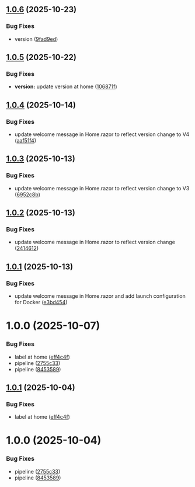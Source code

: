 ## [1.0.6](https://github.com/luylucas10/aspnet-devops/compare/v1.0.5...v1.0.6) (2025-10-23)


### Bug Fixes

* version ([9fad9ed](https://github.com/luylucas10/aspnet-devops/commit/9fad9edaab6a6b70c803fa9e07390fefffba50b4))

## [1.0.5](https://github.com/luylucas10/aspnet-devops/compare/v1.0.4...v1.0.5) (2025-10-22)


### Bug Fixes

* **version:** update version at home ([106871f](https://github.com/luylucas10/aspnet-devops/commit/106871fa62356a4243c620c036e242aa5b7098c9))

## [1.0.4](https://github.com/luylucas10/aspnet-devops/compare/v1.0.3...v1.0.4) (2025-10-14)


### Bug Fixes

* update welcome message in Home.razor to reflect version change to V4 ([aaf51f4](https://github.com/luylucas10/aspnet-devops/commit/aaf51f4937602cb046ddaeb6849feedd8d14cdc8))

## [1.0.3](https://github.com/luylucas10/aspnet-devops/compare/v1.0.2...v1.0.3) (2025-10-13)


### Bug Fixes

* update welcome message in Home.razor to reflect version change to V3 ([6952c8b](https://github.com/luylucas10/aspnet-devops/commit/6952c8b55d55fcfaebb07e99bbcc75a96a219de8))

## [1.0.2](https://github.com/luylucas10/aspnet-devops/compare/v1.0.1...v1.0.2) (2025-10-13)


### Bug Fixes

* update welcome message in Home.razor to reflect version change ([2414612](https://github.com/luylucas10/aspnet-devops/commit/2414612d8e20f2c7d33a745792120220e1d37c6f))

## [1.0.1](https://github.com/luylucas10/aspnet-devops/compare/v1.0.0...v1.0.1) (2025-10-13)


### Bug Fixes

* update welcome message in Home.razor and add launch configuration for Docker ([e3bd454](https://github.com/luylucas10/aspnet-devops/commit/e3bd45436461ecc16e3894ea533e10af28de1a86))

# 1.0.0 (2025-10-07)


### Bug Fixes

* label at home ([eff4c4f](https://github.com/luylucas10/aspnet-devops/commit/eff4c4f4261a55f2bcd0e0213818de43c7bcd7bd))
* pipeline ([2755c33](https://github.com/luylucas10/aspnet-devops/commit/2755c333b674a7b59e595b809976af20db99f682))
* pipeline ([8453589](https://github.com/luylucas10/aspnet-devops/commit/8453589068d6c8253d2cd3ffd6f2c413c2c2cc71))

## [1.0.1](https://github.com/luylucas10/aspnet-devops/compare/v1.0.0...v1.0.1) (2025-10-04)


### Bug Fixes

* label at home ([eff4c4f](https://github.com/luylucas10/aspnet-devops/commit/eff4c4f4261a55f2bcd0e0213818de43c7bcd7bd))

# 1.0.0 (2025-10-04)


### Bug Fixes

* pipeline ([2755c33](https://github.com/luylucas10/aspnet-devops/commit/2755c333b674a7b59e595b809976af20db99f682))
* pipeline ([8453589](https://github.com/luylucas10/aspnet-devops/commit/8453589068d6c8253d2cd3ffd6f2c413c2c2cc71))

